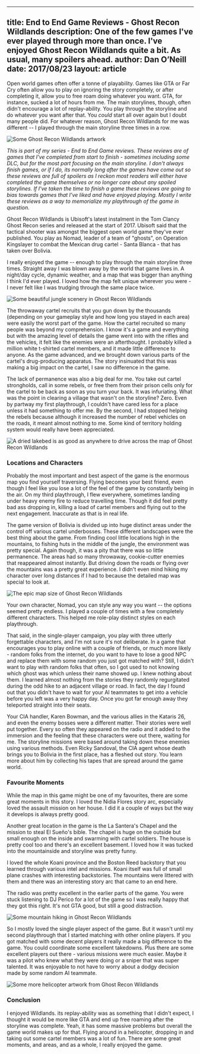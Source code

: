 
---
title: End to End Game Reviews - Ghost Recon Wildlands
description: One of the few games I've ever played through more than once. I've enjoyed Ghost Recon Wildlands quite a bit. As usual, many spoilers ahead.
author: Dan O’Neill
date: 2017/08/23
layout: article
---

Open world games often offer a tonne of playability. Games like GTA or Far Cry often allow you to play on ignoring the story completely, or after completing it, allow you to free roam doing whatever you want. GTA, for instance, sucked a lot of hours from me. The main storylines, though, often didn't encourage a lot of replay-ability. You play through the storyline and do whatever you want after that. You *could* start all over again but I doubt many people did. For whatever reason, Ghost Recon Wildlands for me was different -- I played through the main storyline three times in a row.

![Some Ghost Recon Wildlands artwork](/images/GRW_WALLPAPER_Panorama_800x600_1920x1080.jpg)

*This is part of my series - End to End Game reviews. These reviews are of games that I've completed from start to finish - sometimes including some DLC, but for the most part focusing on the main storyline. I don't always finish games, or if I do, its normally long after the games have come out so these reviews are full of spoilers as I reckon most readers will either have completed the game themselves or no longer care about any spoiled storylines. If I've taken the time to finish a game these reviews are going to bias towards games that I've liked and have enjoyed playing. Mostly I write these reviews as a way to memorialize my playthrough of the game in question.*

Ghost Recon Wildlands is Ubisoft's latest instalment in the Tom Clancy Ghost Recon series and released at the start of 2017. Ubisoft said that the tactical shooter was amongst the biggest open world game they've ever published. You play as Nomad, leader of a team of "ghosts", on Operation Kingslayer to combat the Mexican drug cartel - Santa Blanca - that has taken over Bolivia. 

I really enjoyed the game -- enough to play through the main storyline three times. Straight away I was blown away by the world that game lives in. A night/day cycle, dynamic weather, and a map that was bigger than anything I think I'd ever played. I loved how the map felt unique wherever you were - I never felt like I was trudging through the same place twice. 

![Some beautiful jungle scenery in Ghost Recon Wildlands](/images/grw_screenshot_12_256047.jpg)

The throwaway cartel recruits that you gun down by the thousands (depending on your gameplay style and how long you stayed in each area) were easily the worst part of the game. How the cartel recruited so many people was beyond my comprehension. I know it's a game and everything but with the amazing level of details the game went into with the rifles and the vehicles, it felt like the enemies were an afterthought. I probably killed a million white t-shirted cartel members, and it made little difference to anyone. As the game advanced, and we brought down various parts of the cartel's drug-producing apparatus. The story insinuated that this was making a big impact on the cartel, I saw no difference in the game.

The lack of permanence was also a big deal for me. You take out cartel strongholds, call in some rebels, or free them from their prison cells only for the cartel to be back as soon as you turn your back. It was infuriating. What was the point in clearing a village that wasn't on the storyline? Zero. Even by partway my first playthrough, I couldn't have cared less for a place unless it had something to offer me. By the second, I had stopped helping the rebels because although it increased the number of rebel vehicles on the roads, it meant almost nothing to me. Some kind of territory holding system would really have been appreciated.

![A dried lakebed is as good as anywhere to drive across the map of Ghost Recon Wildlands](/images/grw_screenshot_17_256058.jpg)

### Locations and Characters
Probably the most important and best aspect of the game is the enormous map you find yourself traversing. Flying becomes your best friend, even though I feel like you lose a lot of the feel of the game by constantly being in the air. On my third playthrough, I flew everywhere, sometimes landing under heavy enemy fire to reduce travelling time.  Though it did feel pretty bad ass dropping in, killing a load of cartel members and flying out to the next engagement.  Inaccurate as that is in real life.

The game version of Bolivia is divided up into huge distinct areas under the control off various cartel underbosses. These different landscapes were the best thing about the game. From finding cool little locations high in the mountains, to fishing huts in the middle of the jungle, the environment was pretty special. Again though, it was a pity that there was so little permanence. The areas had so many throwaway, cookie-cutter enemies that reappeared almost instantly. But driving down the roads or flying over the mountains was a pretty great experience. I didn't even mind hiking my character over long distances if I had to because the detailed map was special to look at.

![The epic map size of Ghost Recon Wildlands](/images/grw_screenshot_19_256077.jpg)

Your own character, Nomad, you can style any way you want -- the options seemed pretty endless. I played a couple of times with a few completely different characters. This helped me role-play distinct styles on each playthrough.

That said, in the single-player campaign, you play with three utterly forgettable characters, and I'm not sure it's not deliberate. In a game that encourages you to play online with a couple of friends, or much more likely - random folks from the internet, do you want to have to lose a good NPC and replace them with some random you just got matched with? Still, I didn't want to play with random folks that often, so I got used to not knowing which ghost was which unless their name showed up. I knew nothing about them. I learned almost nothing from the stories they randomly regurgitated during the odd hike to an adjacent village or road. In fact, the day I found out that you didn't have to wait for your AI teammates to get into a vehicle before you left was a very happy day. Once you got far enough away they teleported straight into their seats. 

Your CIA handler, Karen Bowman, and the various allies in the Kataris 26, and even the enemy bosses were a different matter. Their stories were well put together. Every so often they appeared on the radio and it added to the immersion and the feeling that these characters were out there, waiting for me. The storyline missions were based around taking down these enemies using various methods. Even Ricky Sandoval, the CIA agent whose death brings you to Bolivia in the first place, has a fleshed out story. You learn more about him by collecting his tapes that are spread around the game world.

### Favourite Moments
While the map in this game might be one of my favourites, there are some great moments in this story. I loved the Nidia Flores story arc, especially loved the assault mission on her house. I did it a couple of ways but the way it develops is always pretty good. 

Another great location in the game is the La Santera's Chapel and the mission to steal El Sueño's bible. The chapel is huge on the outside but small enough on the inside and swarming with cartel soldiers. The house is pretty cool too and there's an excellent basement. I loved how it was tucked into the mountainside and storyline was pretty funny. 

I loved the whole Koani province and the Boston Reed backstory that you learned through various intel and missions. Koani itself was full of small plane crashes with interesting backstories. The mountains were littered with them and there was an interesting story arc that came to an end here. 

The radio was pretty excellent in the earlier parts of the game. You were stuck listening to DJ Perico for a lot of the game so I was really happy that they got this right. It's not GTA good, but still a good distraction. 

![Some mountain hiking in Ghost Recon Wildlands](/images/grw_screenshot_5_250766.jpg)

So I mostly loved the single player aspect of the game. But it wasn't until my second playthrough that I started matching with other online players. If you got matched with some decent players it really made a big difference to the game. You could coordinate some excellent takedowns. Plus there are some excellent players out there - various missions were much easier. Maybe it was a pilot who knew what they were doing or a sniper that was super talented. It was enjoyable to not have to worry about a dodgy decision made by some random AI teammate. 

![Some more helicopter artwork from Ghost Recon Wildlands](/images/grw_screenshot_3_250762.jpg)

### Conclusion
I enjoyed Wildlands. its replay-ability was as something that I didn't expect, I thought it would be more like GTA and end up free roaming after the storyline was complete. Yeah, it has some massive problems but overall the game world makes up for that. Flying around in a helicopter, dropping in and taking out some cartel members was a lot of fun. There are some great moments, and areas, and as a whole, I really enjoyed the game. 
